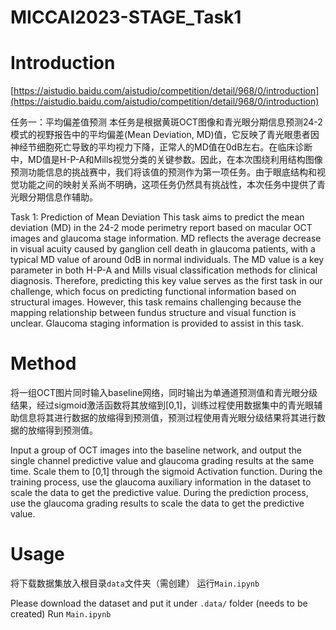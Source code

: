 # MICCAI2023-STAGE_Task1

# Introduction

[https://aistudio.baidu.com/aistudio/competition/detail/968/0/introduction](https://aistudio.baidu.com/aistudio/competition/detail/968/0/introduction)

任务一：平均偏差值预测
本任务是根据黄斑OCT图像和青光眼分期信息预测24-2模式的视野报告中的平均偏差(Mean Deviation, MD)值，它反映了青光眼患者因神经节细胞死亡导致的平均视力下降，正常人的MD值在0dB左右。在临床诊断中，MD值是H-P-A和Mills视觉分类的关键参数。因此，在本次围绕利用结构图像预测功能信息的挑战赛中，我们将该值的预测作为第一项任务。由于眼底结构和视觉功能之间的映射关系尚不明确，这项任务仍然具有挑战性，本次任务中提供了青光眼分期信息作辅助。

Task 1: Prediction of Mean Deviation
This task aims to predict the mean deviation (MD) in the 24-2 mode perimetry report based on macular OCT images and glaucoma stage information. MD reflects the average decrease in visual acuity caused by ganglion cell death in glaucoma patients, with a typical MD value of around 0dB in normal individuals. The MD value is a key parameter in both H-P-A and Mills visual classification methods for clinical diagnosis. Therefore, predicting this key value serves as the first task in our challenge, which focus on predicting functional information based on structural images. However, this task remains challenging because the mapping relationship between fundus structure and visual function is unclear. Glaucoma staging information is provided to assist in this task.

# Method
将一组OCT图片同时输入baseline网络，同时输出为单通道预测值和青光眼分级结果，经过sigmoid激活函数将其放缩到[0,1]，训练过程使用数据集中的青光眼辅助信息将其进行数据的放缩得到预测值，预测过程使用青光眼分级结果将其进行数据的放缩得到预测值。

Input a group of OCT images into the baseline network, and output the single channel predictive value and glaucoma grading results at the same time. Scale them to [0,1] through the sigmoid Activation function. During the training process, use the glaucoma auxiliary information in the dataset to scale the data to get the predictive value. During the prediction process, use the glaucoma grading results to scale the data to get the predictive value.

# Usage
将下载数据集放入根目录`data`文件夹（需创建）
运行`Main.ipynb`

Please download the dataset and put it under `.data/` folder (needs to be created)
Run `Main.ipynb`

